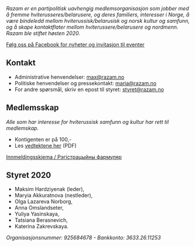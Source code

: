 *Razam er en partipolitisk uavhengig medlemsorganisasjon som jobber med å fremme hviterusseres/belarusere, og deres familiers, interesser i Norge, å være bindeledd mellom hviterussisk/belarusisk og norsk kultur og samfunn, og å skape kontaktflater mellom hviterussere/belarusere og nordmenn. Razam ble stiftet høsten 2020.*

[Følg oss på Facebook for nyheter og invitasjon til eventer](https://www.facebook.com/razam.norge)

## Kontakt
* Administrative henvendelser: [max@razam.no](mailto:max@razam.no)
* Politiske henvendelser og pressekontakt: [maria@razam.no](mailto:maria@razam.no)
* For andre spørsmål, skriv en epost til styret: [styret@razam.no](mailto:styret@razam.no)

## Medlemsskap
*Alle som har interesse for hviterussisk samfunn og kultur har rett til medlemskap.*
* Kontigenten er på 100,-
* Les [vedtektene her](/Vedtekter.pdf) (PDF)

[Innmeldingsskjema / Рэгістрацыйны фармуляр](https://bit.ly/Razam)

## Styret 2020
* Maksim Hardziyenak (leder),
* Maryia Akkuratnova (nestleder), 
* Olga Lazareva Norborg, 
* Anna Omslandseter, 
* Yuliya Yasinskaya, 
* Tatsiana Berasnevich, 
* Katerina Zakrevskaya.

*Organisasjonsnummer: 925684678 - Bankkonto: 3633.26.11253*
